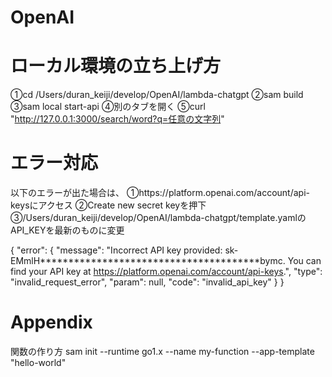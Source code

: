# OpenAI

# ローカル環境の立ち上げ方
①cd /Users/duran_keiji/develop/OpenAI/lambda-chatgpt
②sam build
③sam local start-api
④別のタブを開く
⑤curl "http://127.0.0.1:3000/search/word?q=任意の文字列"

# エラー対応
以下のエラーが出た場合は、
①https://platform.openai.com/account/api-keysにアクセス
②Create new secret keyを押下
③/Users/duran_keiji/develop/OpenAI/lambda-chatgpt/template.yamlのAPI_KEYを最新のものに変更

{
    "error": {
        "message": "Incorrect API key provided: sk-EMmlH***************************************bymc. You can find your API key at https://platform.openai.com/account/api-keys.",
        "type": "invalid_request_error",
        "param": null,
        "code": "invalid_api_key"
    }
}

# Appendix
関数の作り方
sam init --runtime go1.x --name my-function --app-template "hello-world"
